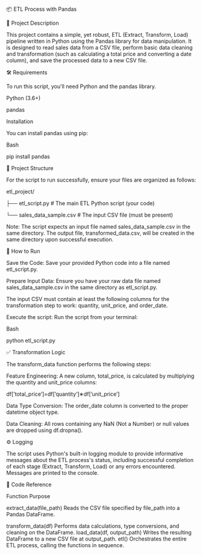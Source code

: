 📦 ETL Process with Pandas

📝 Project Description

This project contains a simple, yet robust, ETL (Extract, Transform, Load) pipeline written in Python using the Pandas library for data manipulation. It is designed to read sales data from a CSV file, perform basic data cleaning and transformation (such as calculating a total price and converting a date column), and save the processed data to a new CSV file.


🛠️ Requirements

To run this script, you'll need Python and the pandas library.


Python (3.6+)


pandas


Installation

You can install pandas using pip:


Bash


pip install pandas

📂 Project Structure

For the script to run successfully, ensure your files are organized as follows:


etl_project/

├── etl_script.py         # The main ETL Python script (your code)

└── sales_data_sample.csv # The input CSV file (must be present)

Note: The script expects an input file named sales_data_sample.csv in the same directory. The output file, transformed_data.csv, will be created in the same directory upon successful execution.


🏃 How to Run

Save the Code: Save your provided Python code into a file named etl_script.py.


Prepare Input Data: Ensure you have your raw data file named sales_data_sample.csv in the same directory as etl_script.py.


The input CSV must contain at least the following columns for the transformation step to work: quantity, unit_price, and order_date.


Execute the script: Run the script from your terminal:


Bash


python etl_script.py

✅ Transformation Logic

The transform_data function performs the following steps:


Feature Engineering: A new column, total_price, is calculated by multiplying the quantity and unit_price columns:

df[’total_price’]=df[’quantity’]∗df[’unit_price’]


Data Type Conversion: The order_date column is converted to the proper datetime object type.


Data Cleaning: All rows containing any NaN (Not a Number) or null values are dropped using df.dropna().


⚙️ Logging


The script uses Python's built-in logging module to provide informative messages about the ETL process's status, including successful completion of each stage (Extract, Transform, Load) or any errors encountered. Messages are printed to the console.


🤝 Code Reference

Function	Purpose

extract_data(file_path)	Reads the CSV file specified by file_path into a Pandas DataFrame.

transform_data(df)	Performs data calculations, type conversions, and cleaning on the DataFrame.
load_data(df, output_path)	Writes the resulting DataFrame to a new CSV file at output_path.
etl()	Orchestrates the entire ETL process, calling the functions in sequence.
